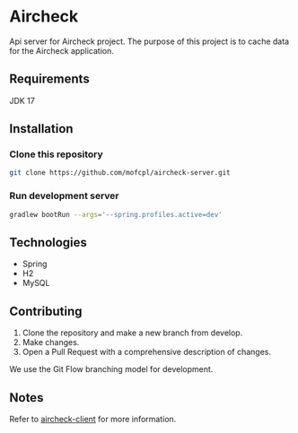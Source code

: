 

# Aircheck

Api server for Aircheck project. The purpose of this project is to cache data for the Aircheck application.

## Requirements

JDK 17

## Installation

### Clone this repository
```bash
git clone https://github.com/mofcpl/aircheck-server.git
```

### Run development server
```bash
gradlew bootRun --args='--spring.profiles.active=dev' 
```

## Technologies

* Spring
* H2
* MySQL

## Contributing

1. Clone the repository and make a new branch from develop.
2. Make changes.
3. Open a Pull Request with a comprehensive description of changes.

We use the Git Flow branching model for development.

## Notes

Refer to [aircheck-client](https://github.com/mofcpl/aircheck-client) for more information.

